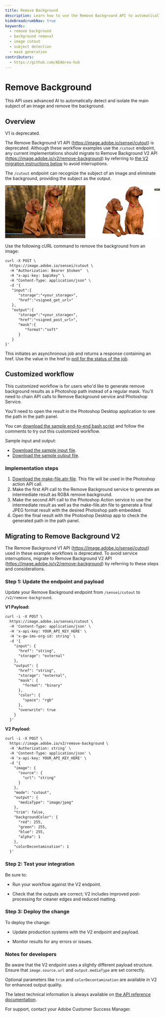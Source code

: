 ```yaml
---
title: Remove Background
description: Learn how to use the Remove Background API to automatically detect and remove backgrounds from images while preserving the main subject
hideBreadcrumbNav: true
keywords:
  - remove background
  - background removal
  - image cutout
  - subject detection
  - mask generation
contributors:
  - https://github.com/AEAbreu-hub
---
```


# Remove Background

This API uses advanced AI to automatically detect and isolate the main subject of an image and remove the background.

## Overview

<InlineAlert variant="warning" slots="header, text" />

V1 is deprecated.

The Remove Background V1 API (https://image.adobe.io/sensei/cutout) is deprecated. Although these workflow examples use the `/cutout` endpoint, any current implementations should migrate to Remove Background V2 API (https://image.adobe.io/v2/remove-background) by referring to [the V2 migration instructions below][1] to avoid interruptions.

The `/cutout` endpoint can recognize the subject of an image and eliminate the background, providing the subject as the output.

![alt image](imagecutout_cutout_example.png?raw=true "Original Image")

Use the following cURL command to remove the background from an image:

```shell
curl -X POST \
  https://image.adobe.io/sensei/cutout \
  -H "Authorization: Bearer $token"  \
  -H "x-api-key: $apiKey" \
  -H "Content-Type: application/json" \
  -d '{
   "input":{
      "storage":"<your_storage>",
      "href":"<signed_get_url>"
   },
   "output":{
      "storage":"<your_storage>",
      "href":"<signed_post_url>",
      "mask":{
         "format":"soft"
      }
   }
}'
```

This initiates an asynchronous job and returns a response containing an href. Use the value in the href to [poll for the status of the job][2].

## Customized workflow

This customized workflow is for users who'd like to generate remove background results as a Photoshop path instead of a regular mask. You'll need to chain API calls to Remove Background service and Photoshop Service.

You'll need to open the result in the Photoshop Desktop application to see the path in the path panel.

You can [download the sample end-to-end bash script][3] and follow the comments to try out this customized workflow.

Sample input and output:

* [Download the sample input file][4].
* [Download the sample output file][5].

### Implementation steps

1. [Download the make-file.atn file][6]. This file will be used in the Photoshop action API call.
2. Make the first API call to the Remove Background service to generate an intermediate result as RGBA remove background.
3. Make the second API call to the Photoshop Action service to use the intermediate result as well as the make-file.atn file to generate a final JPEG format result with the desired Photoshop path embedded.
4. Open the final result with the Photoshop Desktop app to check the generated path in the path panel.

## Migrating to Remove Background V2

The Remove Background V1 API (https://image.adobe.io/sensei/cutout) used in these example workflows is deprecated. To avoid service interruptions, migrate to Remove Background V2 API (https://image.adobe.io/v2/remove-background) by referring to these steps and considerations.

### Step 1: Update the endpoint and payload

Update your Remove Background endpoint from `/sensei/cutout` to `/v2/remove-background`.

**V1 Payload:**

```shell
curl -i -X POST \
  https://image.adobe.io/sensei/cutout \
  -H 'Content-Type: application/json' \
  -H 'x-api-key: YOUR_API_KEY_HERE' \
  -H 'x-gw-ims-org-id: string' \
  -d '{
    "input": {
      "href": "string",
      "storage": "external"
    },
    "output": {
      "href": "string",
      "storage": "external",
      "mask": {
        "format": "binary"
      },
      "color": {
        "space": "rgb"
      },
      "overwrite": true
    }
  }'
```

**V2 Payload:**

```shell
curl -i -X POST \
  https://image.adobe.io/v2/remove-background \
  -H 'Authorization: string' \
  -H 'Content-Type: application/json' \
  -H 'x-api-key: YOUR_API_KEY_HERE' \
  -d '{
    "image": {
      "source": {
        "url": "string"
      }
    },
    "mode": "cutout",
    "output": {
      "mediaType": "image/jpeg"
    },
    "trim": false,
    "backgroundColor": {
      "red": 255,
      "green": 255,
      "blue": 255,
      "alpha": 1
    },
    "colorDecontamination": 1
  }'
```

### Step 2: Test your integration

Be sure to:

* Run your workflow against the V2 endpoint.

* Check that the outputs are correct; V2 includes improved post-processing for cleaner edges and reduced matting.

### Step 3: Deploy the change

To deploy the change:

* Update production systems with the V2 endpoint and payload.

* Monitor results for any errors or issues.

### Notes for developers

Be aware that the V2 endpoint uses a slightly different payload structure.
Ensure that `image.source.url` and `output.mediaType` are set correctly.

Optional parameters like `trim` and `colorDecontamination` are available in V2 for enhanced output quality.

The latest technical information is always available on [the API reference documentation][7].

For support, contact your Adobe Customer Success Manager.

<!-- Links -->
[1]: #migrating-to-remove-background-v2
[2]: /guides/get_job_status/
[3]: https://github.com/AdobeDocs/cis-photoshop-api-docs/tree/main/sample-code/ic-customized-workflow-app
[4]: https://github.com/AdobeDocs/cis-photoshop-api-docs/blob/main/sample_files/ic_customized_workflow/input.jpg
[5]: https://github.com/AdobeDocs/cis-photoshop-api-docs/blob/main/sample_files/ic_customized_workflow/result_with_path.jpg
[6]: https://github.com/AdobeDocs/cis-photoshop-api-docs/blob/main/sample_files/ic_customized_workflow/make-path.atn
[7]: https://developer.adobe.com/firefly-services/docs/photoshop/api/#operation/removeBackground
